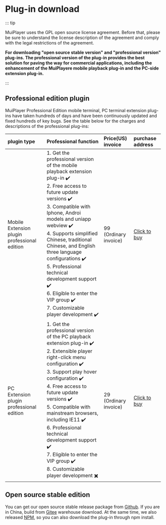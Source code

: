 # Plug-in download

::: tip

MuiPlayer uses the GPL open source license agreement. Before that, please be sure to understand the license description of the agreement and comply with the legal restrictions of the agreement.

**For downloading "open source stable version" and "professional version" plug-ins. The professional version of the plug-in provides the best solution for paving the way for commercial applications, including the enhancement of the MuiPlayere mobile playback plug-in and the PC-side extension plug-in.**

::: 



## Professional edition plugin

MuiPlayer Professional Edition mobile terminal, PC terminal extension plug-ins have taken hundreds of days and have been continuously updated and fixed hundreds of key bugs. See the table below for the charges and descriptions of the professional plug-ins:

| plugin type                                        | Professional function                                        | Price(US)<br />invoice      | purchase address                                      |
| :------------------------------------------------- | :----------------------------------------------------------- | :-------------------------- | :---------------------------------------------------- |
| Mobile <br />Extension plugin professional edition | 1. Get the professional version of the mobile playback extension plug-in ✔️ <br />2. Free access to future update versions ✔️<br />3. Compatible with Iphone, Androi models and uniapp webview ✔️<br />4. Supports simplified Chinese, traditional Chinese, and English three language configurations ✔️<br />5. Professional technical development support ✔️<br />6. Eligible to enter the VIP group ✔️<br />7. Customizable player development ✔️ | 99 <br />(Ordinary invoice) | [Click to buy](https://www.syjshare.com/res/FPY19KQ5) |
| PC<br />Extension plugin professional edition      | 1. Get the professional version of the PC playback extension plug-in ✔️<br />2. Extensible player right-click menu configuration ✔️<br />3. Support play hover configuration ✔️<br />4. Free access to future update versions ✔️<br />5. Compatible with mainstream browsers, including IE11 ✔️<br />6. Professional technical development support ✔️<br />7. Eligible to enter the VIP group ✔️<br />8. Customizable player development ✖️ | 29<br />(Ordinary invoice)  | [Click to buy](https://www.syjshare.com/res/TA2P48JC) |



## Open source stable edition

You can get our open source stable release package from [Github](https://github.com/muiplayer/hello-muiplayer). If you are in China, build from [Gitee](https://gitee.com/muiplayer/hello-muiplayer) warehouse download. At the same time, we also released [NPM](https://www.npmjs.com/search?q=muiplayer), so you can also download the plug-in through npm install.


